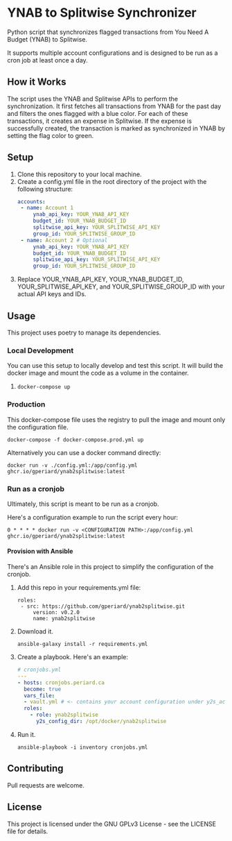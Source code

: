 # YNAB to Splitwise Synchronizer

Python script that synchronizes flagged transactions from You Need A Budget (YNAB) to Splitwise.

It supports multiple account configurations and is designed to be run as a cron job at least once a day.

## How it Works
The script uses the YNAB and Splitwise APIs to perform the synchronization. It first fetches all transactions from YNAB for the past day and filters the ones flagged with a blue color. For each of these transactions, it creates an expense in Splitwise. If the expense is successfully created, the transaction is marked as synchronized in YNAB by setting the flag color to green.


## Setup

1. Clone this repository to your local machine.
2. Create a config.yml file in the root directory of the project with the following structure:
   ```yaml
   accounts:
    - name: Account 1
        ynab_api_key: YOUR_YNAB_API_KEY
        budget_id: YOUR_YNAB_BUDGET_ID
        splitwise_api_key: YOUR_SPLITWISE_API_KEY
        group_id: YOUR_SPLITWISE_GROUP_ID
    - name: Account 2 # Optional
        ynab_api_key: YOUR_YNAB_API_KEY
        budget_id: YOUR_YNAB_BUDGET_ID
        splitwise_api_key: YOUR_SPLITWISE_API_KEY
        group_id: YOUR_SPLITWISE_GROUP_ID
   ```
3. Replace YOUR_YNAB_API_KEY, YOUR_YNAB_BUDGET_ID, YOUR_SPLITWISE_API_KEY, and YOUR_SPLITWISE_GROUP_ID with your actual API keys and IDs.


## Usage
This project uses poetry to manage its dependencies.

### Local Development
You can use this setup to locally develop and test this script.
It will build the docker image and mount the code as a volume in the container.

1. `docker-compose up`

### Production
This docker-compose file uses the registry to pull the image and mount only the configuration file.

```
docker-compose -f docker-compose.prod.yml up
```

Alternatively you can use a docker command directly:

```
docker run -v ./config.yml:/app/config.yml ghcr.io/gperiard/ynab2splitwise:latest
```

### Run as a cronjob
Ultimately, this script is meant to be run as a cronjob.

Here's a configuration example to run the script every hour:
```
0 * * * * docker run -v <CONFIGURATION PATH>:/app/config.yml ghcr.io/gperiard/ynab2splitwise:latest
```

#### Provision with Ansible
There's an Ansible role in this project to simplify the configuration of the cronjob.

1. Add this repo in your requirements.yml file:
   ```
   roles:
    - src: https://github.com/gperiard/ynab2splitwise.git
        version: v0.2.0
        name: ynab2splitwise
   ```
2. Download it.
   ```
   ansible-galaxy install -r requirements.yml
   ```
3. Create a playbook. Here's an example:
   ```yaml
   # cronjobs.yml
   ---
   - hosts: cronjobs.periard.ca
     become: true
     vars_file:
     - vault.yml # <- contains your account configuration under y2s_accounts_configuration
     roles:
       - role: ynab2splitwise
         y2s_config_dir: /opt/docker/ynab2splitwise
   ```
4. Run it.
   ```
   ansible-playbook -i inventory cronjobs.yml
   ```

## Contributing
Pull requests are welcome.

## License
This project is licensed under the  GNU GPLv3 License - see the LICENSE file for details.
